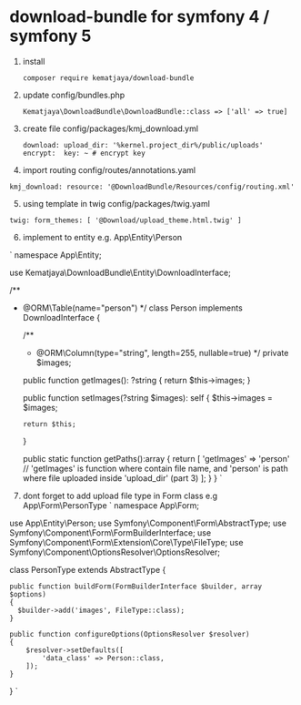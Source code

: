 # download-bundle for symfony 4 / symfony 5
1. install

   `
   composer require kematjaya/download-bundle
   `
2. update config/bundles.php

   `
   Kematjaya\DownloadBundle\DownloadBundle::class => ['all' => true]
   `
   
3. create file config/packages/kmj_download.yml

   `
   download:
    upload_dir: '%kernel.project_dir%/public/uploads'
    encrypt: 
        key: ~ # encrypt key
   `
   
4. import routing config/routes/annotations.yaml

  `
  kmj_download:
    resource: '@DownloadBundle/Resources/config/routing.xml'
  `
  
5. using template in twig config/packages/twig.yaml

  `
  twig:
    form_themes: [
      '@Download/upload_theme.html.twig'
    ]
  `
  
6. implement to entity e.g. App\Entity\Person

  `
  namespace App\Entity;
  
  use Kematjaya\DownloadBundle\Entity\DownloadInterface;
  
  /**
  * @ORM\Table(name="person")
  */
  class Person implements DownloadInterface
  {
  
    /**
     * @ORM\Column(type="string", length=255, nullable=true)
     */
    private $images;
    
    public function getImages(): ?string
    {
        return $this->images;
    }

    public function setImages(?string $images): self
    {
        $this->images = $images;

        return $this;
    }
    
    public static function getPaths():array
    {
        return [
            'getImages' => 'person'  
            // 'getImages' is function where contain file name, and 'person' is path where file uploaded inside 'upload_dir' (part 3)
        ];
    }
  }
  `
7. dont forget to add upload file type in Form class e.g App\Form\PersonType
  `
  namespace App\Form;
  
  use App\Entity\Person;
  use Symfony\Component\Form\AbstractType;
  use Symfony\Component\Form\FormBuilderInterface;
  use Symfony\Component\Form\Extension\Core\Type\FileType;
  use Symfony\Component\OptionsResolver\OptionsResolver;
  
  class PersonType extends AbstractType
  {
    
    public function buildForm(FormBuilderInterface $builder, array $options)
    {
      $builder->add('images', FileType::class);
    }
    
    public function configureOptions(OptionsResolver $resolver)
    {
        $resolver->setDefaults([
            'data_class' => Person::class,
        ]);
    }
  }
  `

